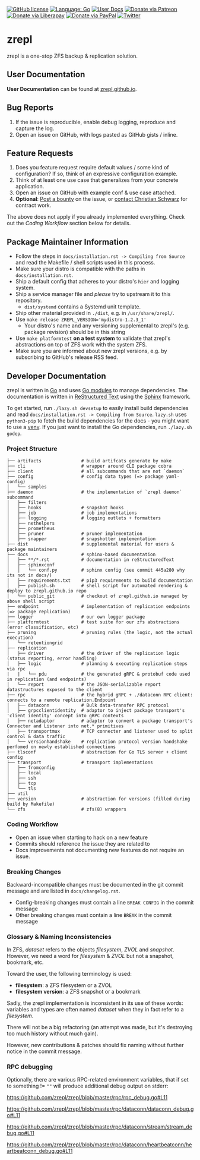 [![GitHub license](https://img.shields.io/github/license/zrepl/zrepl.svg)](https://github.com/zrepl/zrepl/blob/master/LICENSE)
[![Language: Go](https://img.shields.io/badge/language-Go-6ad7e5.svg)](https://golang.org/)
[![User Docs](https://img.shields.io/badge/docs-web-blue.svg)](https://zrepl.github.io)
[![Donate via Patreon](https://img.shields.io/endpoint.svg?url=https%3A%2F%2Fshieldsio-patreon.herokuapp.com%2Fzrepl%2Fpledges&style=flat&color=yellow)](https://www.patreon.com/zrepl)
[![Donate via Liberapay](https://img.shields.io/liberapay/receives/zrepl.svg?logo=liberapay)](https://liberapay.com/zrepl/donate)
[![Donate via PayPal](https://img.shields.io/badge/donate-paypal-yellow.svg)](https://www.paypal.com/cgi-bin/webscr?cmd=_s-xclick&hosted_button_id=R5QSXJVYHGX96)
[![Twitter](https://img.shields.io/twitter/url/https/github.com/zrepl/zrepl.svg?style=social)](https://twitter.com/intent/tweet?text=Wow:&url=https%3A%2F%2Fgithub.com%2Fzrepl%2Fzrepl)

# zrepl
zrepl is a one-stop ZFS backup & replication solution.

## User Documentation

**User Documentation** can be found at [zrepl.github.io](https://zrepl.github.io).

## Bug Reports

1. If the issue is reproducible, enable debug logging, reproduce and capture the log.
2. Open an issue on GitHub, with logs pasted as GitHub gists / inline.

## Feature Requests

1. Does you feature request require default values / some kind of configuration?
   If so, think of an expressive configuration example.
2. Think of at least one use case that generalizes from your concrete application.
3. Open an issue on GitHub with example conf & use case attached.
4. **Optional**: [Post a bounty](https://www.bountysource.com/teams/zrepl) on the issue, or [contact Christian Schwarz](https://cschwarz.com) for contract work.

The above does not apply if you already implemented everything.
Check out the *Coding Workflow* section below for details.

## Package Maintainer Information

* Follow the steps in `docs/installation.rst -> Compiling from Source` and read the Makefile / shell scripts used in this process.
* Make sure your distro is compatible with the paths in `docs/installation.rst`.
* Ship a default config that adheres to your distro's `hier` and logging system.
* Ship a service manager file and _please_ try to upstream it to this repository.
  * `dist/systemd` contains a Systemd unit template.
* Ship other material provided in `./dist`, e.g. in `/usr/share/zrepl/`.
* Use `make release ZREPL_VERSION='mydistro-1.2.3_1'`
    * Your distro's name and any versioning supplemental to zrepl's (e.g. package revision) should be in this string
* Use `make platformtest` **on a test system** to validate that zrepl's abstractions on top of ZFS work with the system ZFS.
* Make sure you are informed about new zrepl versions, e.g. by subscribing to GitHub's release RSS feed.

## Developer Documentation

zrepl is written in [Go](https://golang.org) and uses [Go modules](https://github.com/golang/go/wiki/Modules) to manage dependencies.
The documentation is written in [ReStructured Text](http://docutils.sourceforge.net/rst.html) using the [Sphinx](https://www.sphinx-doc.org) framework.

To get started, run `./lazy.sh devsetup` to easily install build dependencies and read `docs/installation.rst -> Compiling from Source`.
`lazy.sh` uses `python3-pip` to fetch the build dependencies for the docs - you might want to use a [venv](https://docs.python.org/3/library/venv.html).
If you just want to install the Go dependencies, run `./lazy.sh godep`.

### Project Structure

```
├── artifacts               # build artifcats generate by make
├── cli                     # wrapper around CLI package cobra
├── client                  # all subcommands that are not `daemon`
├── config                  # config data types (=> package yaml-config)
│   └── samples
├── daemon                  # the implementation of `zrepl daemon` subcommand
│   ├── filters
│   ├── hooks               # snapshot hooks
│   ├── job                 # job implementations
│   ├── logging             # logging outlets + formatters
│   ├── nethelpers
│   ├── prometheus
│   ├── pruner              # pruner implementation
│   ├── snapper             # snapshotter implementation
├── dist                    # supplemental material for users & package maintainers
├── docs                    # sphinx-based documentation
│   ├── **/*.rst            # documentation in reStructuredText
│   ├── sphinxconf
│   │   └── conf.py         # sphinx config (see commit 445a280 why its not in docs/)
│   ├── requirements.txt    # pip3 requirements to build documentation
│   ├── publish.sh          # shell script for automated rendering & deploy to zrepl.github.io repo
│   └── public_git          # checkout of zrepl.github.io managed by above shell script
├── endpoint                # implementation of replication endpoints (=> package replication)
├── logger                  # our own logger package
├── platformtest            # test suite for our zfs abstractions (error classification, etc)
├── pruning                 # pruning rules (the logic, not the actual execution)
│   └── retentiongrid
├── replication
│   ├── driver              # the driver of the replication logic (status reporting, error handling)
│   ├── logic               # planning & executing replication steps via rpc
|   |   └── pdu             # the generated gRPC & protobuf code used in replication (and endpoints)
│   └── report              # the JSON-serializable report datastructures exposed to the client
├── rpc                     # the hybrid gRPC + ./dataconn RPC client: connects to a remote replication.Endpoint
│   ├── dataconn            # Bulk data-transfer RPC protocol
│   ├── grpcclientidentity  # adaptor to inject package transport's 'client identity' concept into gRPC contexts
│   ├── netadaptor          # adaptor to convert a package transport's Connecter and Listener into net.* primitives
│   ├── transportmux        # TCP connecter and listener used to split control & data traffic
│   └── versionhandshake    # replication protocol version handshake perfomed on newly established connections
├── tlsconf                 # abstraction for Go TLS server + client config
├── transport               # transport implementations
│   ├── fromconfig
│   ├── local
│   ├── ssh
│   ├── tcp
│   └── tls
├── util
├── version                 # abstraction for versions (filled during build by Makefile)
└── zfs                     # zfs(8) wrappers
```

### Coding Workflow

* Open an issue when starting to hack on a new feature
* Commits should reference the issue they are related to
* Docs improvements not documenting new features do not require an issue.

### Breaking Changes

Backward-incompatible changes must be documented in the git commit message and are listed in `docs/changelog.rst`.

* Config-breaking changes must contain a line `BREAK CONFIG` in the commit message
* Other breaking changes must contain a line `BREAK` in the commit message

### Glossary & Naming Inconsistencies

In ZFS, *dataset* refers to the objects *filesystem*, *ZVOL* and *snapshot*. <br />
However, we need a word for *filesystem* & *ZVOL* but not a snapshot, bookmark, etc.

Toward the user, the following terminology is used:

* **filesystem**: a ZFS filesystem or a ZVOL
* **filesystem version**: a ZFS snapshot or a bookmark

Sadly, the zrepl implementation is inconsistent in its use of these words:
variables and types are often named *dataset* when they in fact refer to a *filesystem*.

There will not be a big refactoring (an attempt was made, but it's destroying too much history without much gain).

However, new contributions & patches should fix naming without further notice in the commit message.

### RPC debugging

Optionally, there are various RPC-related environment variables, that if set to something != `""` will produce additional debug output on stderr:

https://github.com/zrepl/zrepl/blob/master/rpc/rpc_debug.go#L11

https://github.com/zrepl/zrepl/blob/master/rpc/dataconn/dataconn_debug.go#L11

https://github.com/zrepl/zrepl/blob/master/rpc/dataconn/stream/stream_debug.go#L11

https://github.com/zrepl/zrepl/blob/master/rpc/dataconn/heartbeatconn/heartbeatconn_debug.go#L11

